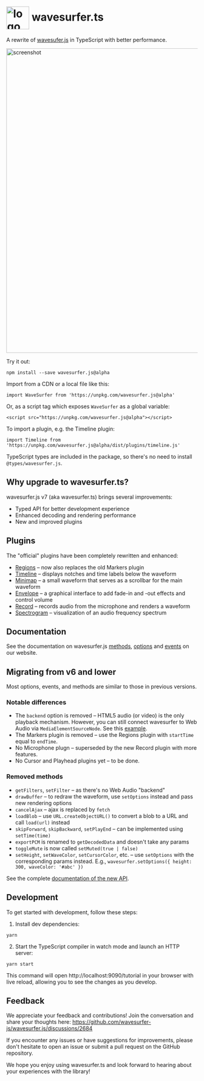 # <img src="https://user-images.githubusercontent.com/381895/226091100-f5567a28-7736-4d37-8f84-e08f297b7e1a.png" alt="logo" height="60" valign="middle" /> wavesurfer.ts

A rewrite of [wavesufer.js](https://github.com/wavesurfer-js/wavesurfer.js) in TypeScript with better performance.

<img alt="screenshot" src="https://user-images.githubusercontent.com/381895/225539680-fc724acd-8657-458e-a558-ff1c6758ba30.png" width="800" />

Try it out:
```
npm install --save wavesurfer.js@alpha
```

Import from a CDN or a local file like this:

```
import WaveSurfer from 'https://unpkg.com/wavesurfer.js@alpha'
```

Or, as a script tag which exposes `WaveSurfer` as a global variable:
```
<script src="https://unpkg.com/wavesurfer.js@alpha"></script>
```

To import a plugin, e.g. the Timeline plugin:
```
import Timeline from 'https://unpkg.com/wavesurfer.js@alpha/dist/plugins/timeline.js'
```

TypeScript types are included in the package, so there's no need to install `@types/wavesurfer.js`.

## Why upgrade to wavesurfer.ts?

wavesurfer.js v7 (aka wavesurfer.ts) brings several improvements:

 * Typed API for better development experience
 * Enhanced decoding and rendering performance
 * New and improved plugins

## Plugins
The "official" plugins have been completely rewritten and enhanced:

 * [Regions](https://wavesurfer.pages.dev/examples/#regions.js) – now also replaces the old Markers plugin
 * [Timeline](https://wavesurfer.pages.dev/examples/#timeline.js) – displays notches and time labels below the waveform
 * [Minimap](https://wavesurfer.pages.dev/examples/#minimap.js) – a small waveform that serves as a scrollbar for the main waveform
 * [Envelope](https://wavesurfer.pages.dev/examples/#envelope.js) – a graphical interface to add fade-in and -out effects and control volume
 * [Record](https://wavesurfer.pages.dev/examples/#record.js) – records audio from the microphone and renders a waveform
 * [Spectrogram](https://wavesurfer.pages.dev/examples/#spectrogram.js) – visualization of an audio frequency spectrum

## Documentation
See the documentation on wavesurfer.js [methods](https://wavesurfer-ts.pages.dev/docs/classes/wavesurfer.WaveSurfer), [options](https://wavesurfer-ts.pages.dev/docs/types/wavesurfer.WaveSurferOptions) and [events](https://wavesurfer-ts.pages.dev/docs/types/wavesurfer.WaveSurferEvents) on our website.

## Migrating from v6 and lower

Most options, events, and methods are similar to those in previous versions.

### Notable differences
 * The `backend` option is removed – HTML5 audio (or video) is the only playback mechanism. However, you can still connect wavesurfer to Web Audio via `MediaElementSourceNode`. See this [example](https://wavesurfer.pages.dev/examples/#webaudio.js).
 * The Markers plugin is removed – use the Regions plugin with `startTime` equal to `endTime`.
 * No Microphone plugn – superseded by the new Record plugin with more features.
 * No Cursor and Playhead plugins yet – to be done.

### Removed methods
 * `getFilters`, `setFilter` – as there's no Web Audio "backend"
 * `drawBuffer` – to redraw the waveform, use `setOptions` instead and pass new rendering options
 * `cancelAjax` – ajax is replaced by `fetch`
 * `loadBlob` – use `URL.createObjectURL()` to convert a blob to a URL and call `load(url)` instead
 * `skipForward`, `skipBackward`, `setPlayEnd` – can be implemented using `setTime(time)`
 * `exportPCM` is renamed to `getDecodedData` and doesn't take any params
 * `toggleMute` is now called `setMuted(true | false)`
 * `setHeight`, `setWaveColor`, `setCursorColor`, etc. – use `setOptions` with the corresponding params instead. E.g., `wavesurfer.setOptions({ height: 300, waveColor: '#abc' })`

See the complete [documentation of the new API](https://wavesurfer-ts.pages.dev/docs/modules/wavesurfer).

## Development

To get started with development, follow these steps:

 1. Install dev dependencies:

```
yarn
```

 2. Start the TypeScript compiler in watch mode and launch an HTTP server:

```
yarn start
```

This command will open http://localhost:9090/tutorial in your browser with live reload, allowing you to see the changes as you develop.

## Feedback

We appreciate your feedback and contributions! Join the conversation and share your thoughts here: https://github.com/wavesurfer-js/wavesurfer.js/discussions/2684

If you encounter any issues or have suggestions for improvements, please don't hesitate to open an issue or submit a pull request on the GitHub repository.

We hope you enjoy using wavesurfer.ts and look forward to hearing about your experiences with the library!
